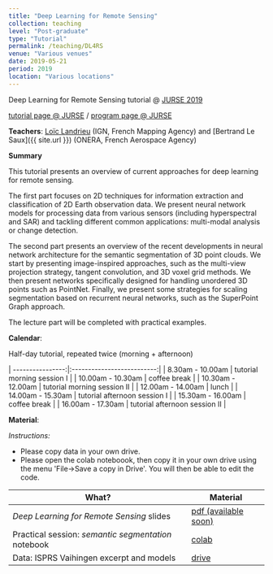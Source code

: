 ```yaml
---
title: "Deep Learning for Remote Sensing"
collection: teaching
level: "Post-graduate"
type: "Tutorial"
permalink: /teaching/DL4RS
venue: "Various venues"
date: 2019-05-21
period: 2019
location: "Various locations"
---
```


Deep Learning for Remote Sensing tutorial @ [JURSE 2019](http://jurse2019.org/)

[tutorial page @ JURSE](http://jurse2019.org/?page_id=57) / [program page @ JURSE](http://jurse2019.org/?page_id=975)

**Teachers**:
[Loïc Landrieu](https://loiclandrieu.com/) (IGN, French Mapping Agency) and [Bertrand Le Saux]({{ site.url }}) (ONERA, French Aerospace Agency)


**Summary**

This tutorial presents an overview of current approaches for deep learning for remote sensing.

The first part focuses on 2D techniques for information extraction and classification of 2D Earth observation data. We present neural network models for processing data from various sensors (including hyperspectral and SAR) and tackling different common applications: multi-modal analysis or change detection.

The second part presents an overview of the recent developments in neural network architecture for the semantic segmentation of 3D point clouds. We start by presenting image-inspired approaches, such as the multi-view projection strategy, tangent convolution, and 3D voxel grid methods. We then present networks specifically designed for handling unordered 3D points such as PointNet. Finally, we present some strategies for scaling segmentation based on recurrent neural networks, such as the SuperPoint Graph approach.

The lecture part will be completed with practical examples.

**Calendar**:

<!-- <style>p{color:red;}</style> -->

Half-day tutorial, repeated twice (morning + afternoon)

| ----------------:|:--------------------------:|
| 8.30am - 10.00am | tutorial morning session I |
| 10.00am - 10.30am | coffee break |
| 10.30am - 12.00am | tutorial morning session II |
| 12.00am - 14.00am | lunch |
| 14.00am - 15.30am | tutorial afternoon session I |
| 15.30am - 16.00am | coffee break |
| 16.00am - 17.30am | tutorial afternoon session II |


**Material**:

_Instructions:_

* Please copy data in your own drive.
* Please open the colab noteboook, then copy it in your own drive using the menu 'File->Save a copy in Drive'. You will then be able to edit the code.

| What? | Material |
| --- |  --- |
| _Deep Learning for Remote Sensing_ slides  | [pdf (available soon)]() |
| Practical session: _semantic segmentation_ notebook | [colab](https://colab.research.google.com/drive/1Om2H3T9Kt4CtBBMieN0JHdR5-ZqJ1Cbe) |
| Data: ISPRS Vaihingen excerpt and models | [drive](https://drive.google.com/open?id=10AgLjM52sbEsMSO44tC7yvh93IFKcfv_) |

